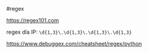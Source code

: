 #regex 

https://regex101.com

regex dla IP: ```\d{1,3}\.\d{1,3}\.\d{1,3}\.\d{1,3}```

https://www.debuggex.com/cheatsheet/regex/python

